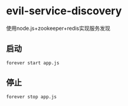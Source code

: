 # evil-service-discovery
使用node.js+zookeeper+redis实现服务发现

## 启动
```
forever start app.js
```

## 停止
```
forever stop app.js
```